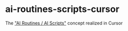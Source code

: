 # ai-routines-scripts-cursor
The ["AI Routines / AI Scripts"](https://github.com/sladestewart/ai-routines/blob/main/README.md) concept realized in Cursor
